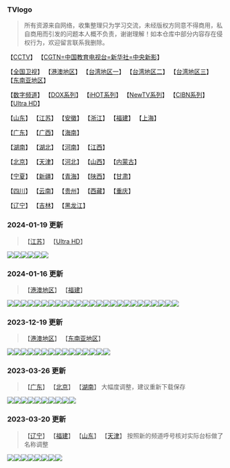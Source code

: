 ### TVlogo
> 所有资源来自网络，收集整理只为学习交流，未经版权方同意不得商用，私自商用而引发的问题本人概不负责，谢谢理解！如本仓库中部分内容存在侵权行为，欢迎留言联系我删除。
> 
【[CCTV](./md/01.md)】  【[CGTN=中国教育电视台=新华社=中央新影](./md/02.md)】

【[全国卫视](./md/03.md)】  【[港澳地区](./md/04.md)】  【[台湾地区一](./md/05.md)】  【[台湾地区二](./md/06.md)】  【[台湾地区三](./md/07.md)】  【[东南亚地区](./md/51.md)】

【[数字频道](./md/10.md)】  【[DOX系列](./md/11.md)】  【[iHOT系列](./md/12.md)】  【[NewTV系列](./md/13.md)】  【[CIBN系列](./md/14.md)】  【[Ultra HD](./md/UltraHD.md)】

【[山东](./md/20.md)】  【[江苏](./md/21.md)】  【[安徽](./md/22.md)】  【[浙江](./md/23.md)】  【[福建](./md/24.md)】  【[上海](./md/25.md)】

【[广东](./md/26.md)】  【[广西](./md/27.md)】  【[海南](./md/28.md)】

【[湖南](./md/29.md)】  【[湖北](./md/30.md)】  【[河南](./md/31.md)】  【[江西](./md/32.md)】

【[北京](./md/33.md)】  【[天津](./md/34.md)】  【[河北](./md/35.md)】  【[山西](./md/36.md)】  【[内蒙古](./md/37.md)】

【[宁夏](./md/38.md)】  【[新疆](./md/39.md)】  【[青海](./md/40.md)】  【[陕西](./md/41.md)】  【[甘肃](./md/42.md)】

【[四川](./md/43.md)】  【[云南](./md/44.md)】  【[贵州](./md/45.md)】  【[西藏](./md/46.md)】  【[重庆](./md/47.md)】

【[辽宁](./md/48.md)】  【[吉林](./md/49.md)】  【[黑龙江](./md/50.md)】

### 2024-01-19 更新
> 【[江苏](./md/21.md)】 【[Ultra HD](./md/UltraHD.md)】

<img src="https://raw.githubusercontent.com/bashlin/TVLogo/main/img/Sztv4k.png"><img src="https://raw.githubusercontent.com/bashlin/TVLogo/main/img/UltraHD4K.png"><img src="https://raw.githubusercontent.com/bashlin/TVLogo/main/img/UltraHD5K.png"><img src="https://raw.githubusercontent.com/bashlin/TVLogo/main/img/UltraHD8K.png"><img src="https://raw.githubusercontent.com/bashlin/TVLogo/main/img/UltraHD12K.png"><img src="https://raw.githubusercontent.com/bashlin/TVLogo/main/img/UltraHD16K.png">

### 2024-01-16 更新
> 【[港澳地区](./md/04.md)】 【[福建](./md/24.md)】

<img src="https://raw.githubusercontent.com/bashlin/TVLogo/main/img/Fujian10.png"><img src="https://raw.githubusercontent.com/bashlin/TVLogo/main/img/Fztv.png"><img src="https://raw.githubusercontent.com/bashlin/TVLogo/main/img/Xmtv1.png"><img src="https://raw.githubusercontent.com/bashlin/TVLogo/main/img/Xmtv2.png"><img src="https://raw.githubusercontent.com/bashlin/TVLogo/main/img/Xmtv3.png"><img src="https://raw.githubusercontent.com/bashlin/TVLogo/main/img/Xmtv6.png"><img src="https://raw.githubusercontent.com/bashlin/TVLogo/main/img/Zztv.png"><img src="https://raw.githubusercontent.com/bashlin/TVLogo/main/img/Yxtv.png"><img src="https://raw.githubusercontent.com/bashlin/TVLogo/main/img/Zptv.png"><img src="https://raw.githubusercontent.com/bashlin/TVLogo/main/img/Qztv.png"><img src="https://raw.githubusercontent.com/bashlin/TVLogo/main/img/Smtv.png"><img src="https://raw.githubusercontent.com/bashlin/TVLogo/main/img/Nptv.png"><img src="https://raw.githubusercontent.com/bashlin/TVLogo/main/img/Lytv.png"><img src="https://raw.githubusercontent.com/bashlin/TVLogo/main/img/Ndtv.png"><img src="https://raw.githubusercontent.com/bashlin/TVLogo/main/img/Pttv.png"><img src="https://raw.githubusercontent.com/bashlin/TVLogo/main/img/Pingtantv.png"><img src="https://raw.githubusercontent.com/bashlin/TVLogo/main/img/Cltv.png"><img src="https://raw.githubusercontent.com/bashlin/TVlogo/main/img/HOYTV76.png"><img src="https://raw.githubusercontent.com/bashlin/TVlogo/main/img/HOYTV77.png"><img src="https://raw.githubusercontent.com/bashlin/TVlogo/main/img/HOYTV78.png"><img src="https://raw.githubusercontent.com/bashlin/TVlogo/main/img/RTHK31.png"><img src="https://raw.githubusercontent.com/bashlin/TVlogo/main/img/RTHK32.png"><img src="https://raw.githubusercontent.com/bashlin/TVlogo/main/img/RTHK33.png"><img src="https://raw.githubusercontent.com/bashlin/TVlogo/main/img/RTHK34.png"><img src="https://raw.githubusercontent.com/bashlin/TVlogo/main/img/RTHK35.png">

### 2023-12-19 更新
> 【[港澳地区](./md/04.md)】  【[东南亚地区](./md/51.md)】

<img src="https://raw.githubusercontent.com/bashlin/TVlogo/main/img/AstroHHD.png"><img src="https://raw.githubusercontent.com/bashlin/TVlogo/main/img/AstroQuanJia.png"><img src="https://raw.githubusercontent.com/bashlin/TVlogo/main/img/AstroSHX.png"><img src="https://raw.githubusercontent.com/bashlin/TVlogo/main/img/AstroWLT.png"><img src="https://raw.githubusercontent.com/bashlin/TVlogo/main/img/AstroXiYue.png"><img src="https://raw.githubusercontent.com/bashlin/TVlogo/main/img/AstroXTY.png"><img src="https://raw.githubusercontent.com/bashlin/TVlogo/main/img/Channel5.png"><img src="https://raw.githubusercontent.com/bashlin/TVlogo/main/img/Channel8.png"><img src="https://raw.githubusercontent.com/bashlin/TVlogo/main/img/ChannelSuria.png"><img src="https://raw.githubusercontent.com/bashlin/TVlogo/main/img/ChannelU.png"><img src="https://raw.githubusercontent.com/bashlin/TVlogo/main/img/ChannelVasantham.png"><img src="https://raw.githubusercontent.com/bashlin/TVlogo/main/img/ChannelAsiaNew.png"><img src="https://raw.githubusercontent.com/bashlin/TVlogo/main/img/TVBClassic.png"><img src="https://raw.githubusercontent.com/bashlin/TVlogo/main/img/TVBEntertainmentNews.png"><img src="https://raw.githubusercontent.com/bashlin/TVlogo/main/img/TVBMagic.png">

### 2023-03-26 更新
> 【[广东](./md/26.md)】  【[北京](./md/33.md)】  【[湖南](./md/29.md)】  大幅度调整，建议重新下载保存

<img src="https://raw.githubusercontent.com/bashlin/TVlogo/main/img/xindm.png"><img src="https://raw.githubusercontent.com/bashlin/TVlogo/main/img/jtlc.png"><img src="https://raw.githubusercontent.com/bashlin/TVlogo/main/img/TVB3.png"><img src="https://raw.githubusercontent.com/bashlin/TVlogo/main/img/TVB5.png"><img src="https://raw.githubusercontent.com/bashlin/TVlogo/main/img/HOY1.png"><img src="https://raw.githubusercontent.com/bashlin/TVlogo/main/img/CTI5.png"><img src="https://raw.githubusercontent.com/bashlin/TVlogo/main/img/jingcai01.png"><img src="https://raw.githubusercontent.com/bashlin/TVlogo/main/img/jingcai02.png"><img src="https://raw.githubusercontent.com/bashlin/TVlogo/main/img/jingcai03.png"><img src="https://raw.githubusercontent.com/bashlin/TVlogo/main/img/jingcai04.png">

### 2023-03-20 更新
> 【[辽宁](./md/48.md)】  【[福建](./md/24.md)】  【[山东](./md/20.md)】  【[天津](./md/34.md)】
> 按照新的频道呼号核对实际台标做了名称调整

<img src="https://raw.githubusercontent.com/bashlin/TVlogo/main/img/leyou.png"><img src="https://raw.githubusercontent.com/bashlin/TVlogo/main/img/huashu4k.png"><img src="https://raw.githubusercontent.com/bashlin/TVlogo/main/img/TaiwanPlus.png"><img src="https://raw.githubusercontent.com/bashlin/TVLogo/main/img/Fujian9.png"><img src="https://raw.githubusercontent.com/bashlin/TVLogo/main/img/bjtjcai.png"><img src="https://raw.githubusercontent.com/bashlin/TVlogo/main/img/Hubei7.png"><img src="https://raw.githubusercontent.com/bashlin/TVlogo/main/img/Mnews.png"><img src="https://raw.githubusercontent.com/bashlin/TVlogo/main/img/inbm.png">
